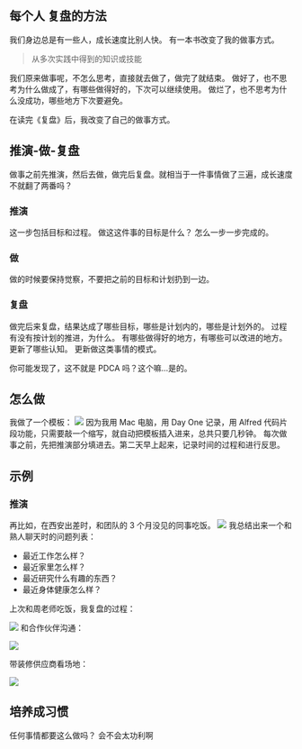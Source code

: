 每个人
复盘的方法
---
我们身边总是有一些人，成长速度比别人快。
有一本书改变了我的做事方式。
>从多次实践中得到的知识或技能

我们原来做事呢，不怎么思考，直接就去做了，做完了就结束。
做好了，也不思考为什么做成了，有哪些做得好的，下次可以继续使用。
做烂了，也不思考为什么没成功，哪些地方下次要避免。

在读完《复盘》后，我改变了自己的做事方式。

## 推演-做-复盘
做事之前先推演，然后去做，做完后复盘。就相当于一件事情做了三遍，成长速度不就翻了两番吗？

### 推演
这一步包括目标和过程。
做这这件事的目标是什么？
怎么一步一步完成的。

### 做
做的时候要保持觉察，不要把之前的目标和计划扔到一边。

###  复盘
做完后来复盘，结果达成了哪些目标，哪些是计划内的，哪些是计划外的。
过程有没有按计划的推进，为什么。
有哪些做得好的地方，有哪些可以改进的地方。
更新了哪些认知。
更新做这类事情的模式。

你可能发现了，这不就是 PDCA 吗？这个嘛...是的。

## 怎么做
我做了一个模板：
![](./_image/2017-03-02-07-52-15.jpg)
因为我用 Mac 电脑，用 Day One 记录，用 Alfred 代码片段功能，只需要敲一个缩写，就自动把模板插入进来，总共只要几秒钟。
每次做事之前，先把推演部分填进去。第二天早上起来，记录时间的过程和进行反思。

## 示例
### 推演

再比如，在西安出差时，和团队的 3 个月没见的同事吃饭。
![](./_image/2017-03-02-08-12-25.jpg)
我总结出来一个和熟人聊天时的问题列表：
* 最近工作怎么样？
* 最近家里怎么样？
* 最近研究什么有趣的东西？
* 最近身体健康怎么样？

上次和周老师吃饭，我复盘的过程：

![](./_image/2017-03-02-08-15-54.jpg)
和合作伙伴沟通：

![](./_image/2017-03-02-08-16-41.jpg)

带装修供应商看场地：

![](./_image/2017-03-02-08-17-18.jpg)

## 培养成习惯

任何事情都要这么做吗？
会不会太功利啊